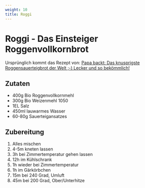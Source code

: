 ```yaml
---
weight: 10
title: Roggi 
---
```


# Roggi - Das Einsteiger Roggenvollkornbrot

Ursprünglich kommt das Rezept von: [Papa backt: Das knusprigste Roggensauerteigbrot der Welt ;-) Lecker und so bekömmlich!](https://www.youtube.com/watch?v=GNr1-mEOjPo&ab_channel=Papakocht)

## Zutaten

* 400g Bio Roggenvollkornmehl
* 300g Bio Weizenmehl 1050
* 1EL Salz
* 450ml lauwarmes Wasser
* 60-80g Sauerteigansatzes

## Zubereitung

1. Alles mischen
2. 4-5m kneten lassen
3. 3h bei Zimmertemperatur gehen lassen
4. 12h im Kühlschrank
5. 1h wieder bei Zimmertemperatur
6. 1h im Gärkörbchen
7. 15m bei 240 Grad, Umluft
8. 45m bei 200 Grad, Ober/Unterhitze

